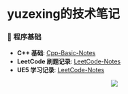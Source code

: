 # yuzexing的技术笔记

### 📝 **程序基础**

- **C++ 基础**: [Cpp-Basic-Notes](https://github.com/yuzexing/unreal-learning/tree/main/Cpp-Basic-Notes)
- **LeetCode 刷题记录**: [LeetCode-Notes](https://github.com/yuzexing/unreal-learning/tree/main/UE5%E5%AD%A6%E4%B9%A0)
- **UE5 学习记录**: [LeetCode-Notes](https://github.com/yuzexing/unreal-learning/tree/main/leetcode)


<div align="center"> <img src="https://github-readme-streak-stats.herokuapp.com/?user=yuzexing" /> </div>

<!--
**yuzexing/yuzexing** is a ✨ _special_ ✨ repository because its `README.md` (this file) appears on your GitHub profile.

Here are some ideas to get you started:

- 🔭 I’m currently working on ...
- 🌱 I’m currently learning ...
- 👯 I’m looking to collaborate on ...
- 🤔 I’m looking for help with ...
- 💬 Ask me about ...
- 📫 How to reach me: ...
- 😄 Pronouns: ...
- ⚡ Fun fact: ...
-->
